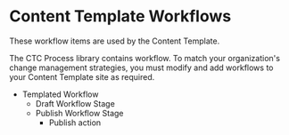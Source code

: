 # Content Template Workflows

These workflow items are used by the Content Template.

The CTC Process library contains workflow. To match your organization's change management strategies, you must modify and add workflows to your Content Template site as required.

-   Templated Workflow
    -   Draft Workflow Stage
    -   Publish Workflow Stage
        -   Publish action



